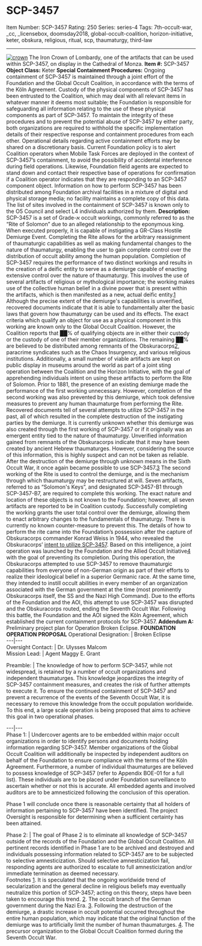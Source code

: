 # SCP-3457
Item Number: SCP-3457
Rating: 250
Series: series-4
Tags: 7th-occult-war, _cc, _licensebox, doomsday2018, global-occult-coalition, horizon-initiative, keter, obskura, religious, ritual, scp, thaumaturgy, third-law

---

[![crown](https://scp-wiki.wdfiles.com/local--resized-images/scp-3457/crown/medium.jpg)](https://scp-wiki.wdfiles.com/local--files/scp-3457/crown)
The Iron Crown of Lombardy, one of the artifacts that can be used within SCP-3457, on display in the Cathedral of Monza.
**Item #:** SCP-3457
**Object Class:** Keter
**Special Containment Procedures:** Ongoing containment of SCP-3457 is maintained through a joint effort of the Foundation and the Global Occult Coalition, in accordance with the terms of the Köln Agreement. Custody of the physical components of SCP-3457 has been entrusted to the Coalition, which may deal with all relevant items in whatever manner it deems most suitable; the Foundation is responsible for safeguarding all information relating to the use of these physical components as part of SCP-3457.
To maintain the integrity of these procedures and to prevent the potential abuse of SCP-3457 by either party, both organizations are required to withhold the specific implementation details of their respective response and containment procedures from each other. Operational details regarding active containment efforts may be shared on a discretionary basis. Current Foundation policy is to alert Coalition operators when Mobile Task Forces are deployed in the context of SCP-3457’s containment, to avoid the possibility of accidental interference during field operations. Likewise, Foundation field agents are expected to stand down and contact their respective base of operations for confirmation if a Coalition operator indicates that they are responding to an SCP-3457 component object.
Information on how to perform SCP-3457 has been distributed among Foundation archival facilities in a mixture of digital and physical storage media; no facility maintains a complete copy of this data. The list of sites involved in the containment of SCP-3457 is known only to the O5 Council and select L4 individuals authorized by them.
**Description:** SCP-3457 is a set of Grade-א occult workings, commonly referred to as the “Rite of Solomon” due to an alleged relationship to the eponymous king. When executed properly, it is capable of instigating a GR-Class Hostile Demiurge Event. Completing the Rite allows for the arbitrary reassignment of thaumaturgic capabilities as well as making fundamental changes to the nature of thaumaturgy, enabling the user to gain complete control over the distribution of occult ability among the human population.
Completion of SCP-3457 requires the performance of two distinct workings and results in the creation of a deific entity to serve as a demiurge capable of enacting extensive control over the nature of thaumaturgy. This involves the use of several artifacts of religious or mythological importance; the working makes use of the collective human belief in a divine power that is present within the artifacts, which is then manifested as a new, actual deific entity.[1](javascript:;) Although the precise extent of the demiurge's capabilities is unverified, recovered documents indicate that it is able to fundamentally alter the basic laws that govern how thaumaturgy can be used and its effects.
The exact criteria which qualify an object for use as a physical component in this working are known only to the Global Occult Coalition. However, the Coalition reports that ██% of qualifying objects are in either their custody or the custody of one of their member organizations. The remaining ██% are believed to be distributed among remnants of the Obskuracorps[2](javascript:;), paracrime syndicates such as the Chaos Insurgency, and various religious institutions. Additionally, a small number of viable artifacts are kept on public display in museums around the world as part of a joint sting operation between the Coalition and the Horizon Initiative, with the goal of apprehending individuals intent on using these artifacts to perform the Rite of Solomon.
Prior to 1881, the presence of an existing demiurge made the performance of the first working unnecessary. However, completion of the second working was also prevented by this demiurge, which took defensive measures to prevent any human thaumaturge from performing the Rite. Recovered documents tell of several attempts to utilize SCP-3457 in the past, all of which resulted in the complete destruction of the instigating parties by the demiurge. It is currently unknown whether this demiurge was also created through the first working of SCP-3457 or if it originally was an emergent entity tied to the nature of thaumaturgy. Unverified information gained from remnants of the Obskuracorps indicate that it may have been created by ancient Hebrew thaumaturges. However, considering the source of this information, this is highly suspect and can not be taken as reliable. After the destruction of the demiurge through unknown means in the Sixth Occult War, it once again became possible to use SCP-3457.[3](javascript:;)
The second working of the Rite is used to control the demiurge, and is the mechanism through which thaumaturgy may be restructured at will. Seven artifacts, referred to as “Solomon's Keys”, and designated SCP-3457-B1 through SCP-3457-B7, are required to complete this working. The exact nature and location of these objects is not known to the Foundation; however, all seven artifacts are reported to be in Coalition custody. Successfully completing the working grants the user total control over the demiurge, allowing them to enact arbitrary changes to the fundamentals of thaumaturgy. There is currently no known counter-measure to prevent this.
The details of how to perform the rite came into the Foundation’s possession after the capture of Obskuracorps commander Konrad Weiss in 1944, who revealed the Obskuracorps’ [intent to utilize SCP-3457](/obskuracorps-memos). Based on this intelligence, a joint operation was launched by the Foundation and the Allied Occult Initiative[4](javascript:;) with the goal of preventing its completion. During this operation, the Obskuracorps attempted to use SCP-3457 to remove thaumaturgic capabilities from everyone of non-German origin as part of their efforts to realize their ideological belief in a superior Germanic race. At the same time, they intended to instill occult abilities in every member of an organization associated with the German government at the time (most prominently Obskuracorps itself, the SS and the Nazi High Command). Due to the efforts of the Foundation and the AOI, this attempt to use SCP-3457 was disrupted and the Obskuracorps routed, ending the Seventh Occult War. Following this battle, the Foundation and the AOI signed the Köln Agreement, which established the current containment protocols for SCP-3457.
**Addendum A:** Preliminary project plan for Operation Broken Eclipse.
**FOUNDATION OPERATION PROPOSAL**
Operational Designation: | Broken Eclipse  
---|---  
Oversight Contact: | Dr. Ulysses Malcom  
Mission Lead: | Agent Maggy E. Grant  
  

Preamble: | The knowledge of how to perform SCP-3457, while not widespread, is retained by a number of occult organizations and independent thaumaturges. This knowledge jeopardizes the integrity of SCP-3457 containment measures, and creates the risk of further attempts to execute it. To ensure the continued containment of SCP-3457 and prevent a recurrence of the events of the Seventh Occult War, it is necessary to remove this knowledge from the occult population worldwide. To this end, a large scale operation is being proposed that aims to achieve this goal in two operational phases.  
  
  
---|---  
Phase 1: | Undercover agents are to be embedded within major occult organizations in order to identify persons and documents holding information regarding SCP-3457. Member organizations of the Global Occult Coalition will additionally be inspected by independent auditors on behalf of the Foundation to ensure compliance with the terms of the Köln Agreement. Furthermore, a number of individual thaumaturges are believed to possess knowledge of SCP-3457 (refer to Appendix BOE-01 for a full list). These individuals are to be placed under Foundation surveillance to ascertain whether or not this is accurate. All embedded agents and involved auditors are to be amnesticized following the conclusion of this operation.  
  
Phase 1 will conclude once there is reasonable certainty that all holders of information pertaining to SCP-3457 have been identified. The project Oversight is responsible for determining when a sufficient certainty has been attained.  
  
  
Phase 2: | The goal of Phase 2 is to eliminate all knowledge of SCP-3457 outside of the records of the Foundation and the Global Occult Coalition. All pertinent records identified in Phase 1 are to be archived and destroyed and individuals possessing information related to SCP-3457 are to be subjected to selective amnesticization. Should selective amnesticization fail, responding agents are authorized to escalate to full amnesticization and/or immediate termination as deemed necessary.  
Footnotes
[1](javascript:;). It is speculated that the ongoing worldwide trend of secularization and the general decline in religious beliefs may eventually neutralize this portion of SCP-3457; acting on this theory, steps have been taken to encourage this trend.
[2](javascript:;). The occult branch of the German government during the Nazi Era.
[3](javascript:;). Following the destruction of the demiurge, a drastic increase in occult potential occurred throughout the entire human population, which may indicate that the original function of the demiurge was to artificially limit the number of human thaumaturges.
[4](javascript:;). The precursor organization to the Global Occult Coalition formed during the Seventh Occult War.